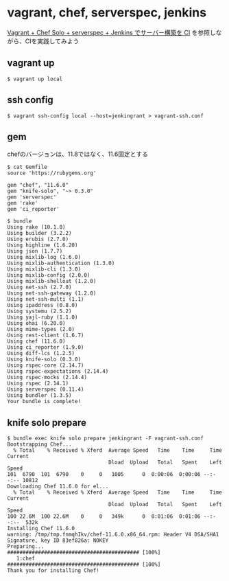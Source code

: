 vagrant, chef, serverspec, jenkins
=====================

[Vagrant + Chef Solo + serverspec + Jenkins でサーバー構築を CI](http://d.hatena.ne.jp/naoya/20130520/1369054828) を参照しながら、CIを実践してみよう


vagrant up
---------------
```
$ vagrant up local
```

ssh config
---------------
```
$ vagrant ssh-config local --host=jenkingrant > vagrant-ssh.conf
```


gem
---------------
chefのバージョンは、11.8ではなく、11.6固定とする

```
$ cat Gemfile
source 'https://rubygems.org'

gem "chef", "11.6.0"
gem "knife-solo", "~> 0.3.0"
gem 'serverspec'
gem 'rake'
gem 'ci_reporter'
```

```
$ bundle
Using rake (10.1.0) 
Using builder (3.2.2) 
Using erubis (2.7.0) 
Using highline (1.6.20) 
Using json (1.7.7) 
Using mixlib-log (1.6.0) 
Using mixlib-authentication (1.3.0) 
Using mixlib-cli (1.3.0) 
Using mixlib-config (2.0.0) 
Using mixlib-shellout (1.2.0) 
Using net-ssh (2.7.0) 
Using net-ssh-gateway (1.2.0) 
Using net-ssh-multi (1.1) 
Using ipaddress (0.8.0) 
Using systemu (2.5.2) 
Using yajl-ruby (1.1.0) 
Using ohai (6.20.0) 
Using mime-types (2.0) 
Using rest-client (1.6.7) 
Using chef (11.6.0) 
Using ci_reporter (1.9.0) 
Using diff-lcs (1.2.5) 
Using knife-solo (0.3.0) 
Using rspec-core (2.14.7) 
Using rspec-expectations (2.14.4) 
Using rspec-mocks (2.14.4) 
Using rspec (2.14.1) 
Using serverspec (0.11.4) 
Using bundler (1.3.5) 
Your bundle is complete!
```

knife solo prepare
-------------

```
$ bundle exec knife solo prepare jenkingrant -F vagrant-ssh.conf
Bootstrapping Chef...
  % Total    % Received % Xferd  Average Speed   Time    Time     Time  Current
                                 Dload  Upload   Total   Spent    Left  Speed
101  6790  101  6790    0     0   1005      0  0:00:06  0:00:06 --:--:-- 10812
Downloading Chef 11.6.0 for el...
  % Total    % Received % Xferd  Average Speed   Time    Time     Time  Current
                                 Dload  Upload   Total   Spent    Left  Speed
100 22.6M  100 22.6M    0     0   349k      0  0:01:06  0:01:06 --:--:--  532k
Installing Chef 11.6.0
warning: /tmp/tmp.fnmqhIkv/chef-11.6.0.x86_64.rpm: Header V4 DSA/SHA1 Signature, key ID 83ef826a: NOKEY
Preparing...                ########################################### [100%]
   1:chef                   ########################################### [100%]
Thank you for installing Chef!
```

